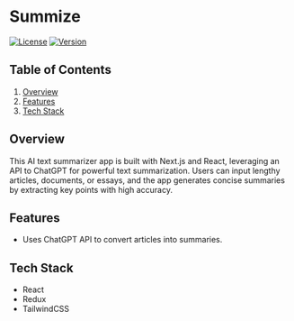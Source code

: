# Summize

[![License](https://img.shields.io/badge/License-MIT-blue.svg)](LICENSE)
[![Version](https://img.shields.io/badge/Version-1.0.0-brightgreen.svg)]()

## Table of Contents

1. [Overview](#overview)
2. [Features](#features)
3. [Tech Stack](#tech-stack)

## Overview

This AI text summarizer app is built with Next.js and React, leveraging an API to ChatGPT for powerful text summarization. Users can input lengthy articles, documents, or essays, and the app generates concise summaries by extracting key points with high accuracy.

## Features

-   Uses ChatGPT API to convert articles into summaries.

## Tech Stack

-   React
-   Redux
-   TailwindCSS
